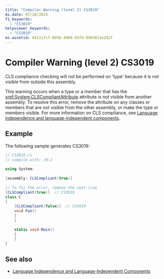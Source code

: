 ```yaml
---
title: "Compiler Warning (level 2) CS3019"
ms.date: 07/20/2015
f1_keywords: 
  - "CS3019"
helpviewer_keywords: 
  - "CS3019"
ms.assetid: b41117cf-8956-4989-93fd-9903812e2d2f
---
```

# Compiler Warning (level 2) CS3019
CLS compliance checking will not be performed on 'type' because it is not visible from outside this assembly.  
  
 This warning occurs when a type or a member that has the <xref:System.CLSCompliantAttribute> attribute is not visible from another assembly. To resolve this error, remove the attribute on any classes or members that are not visible from the other assembly, or make the type or members visible. For more information on CLS compliance, see [Language independence and language-independent components](../../standard/language-independence.md).
  
## Example  
 The following sample generates CS3019:  
  
```csharp  
// CS3019.cs  
// compile with: /W:2  
  
using System;  
  
[assembly: CLSCompliant(true)]  
  
// To fix the error, remove the next line  
[CLSCompliant(true)]  // CS3019  
class C  
{  
    [CLSCompliant(false)]  // CS3019  
    void Foo()  
    {  
    }  
  
    static void Main()  
    {  
    }  
}  
```  
  
## See also

- [Language Independence and Language-Independent Components](../../standard/language-independence-and-language-independent-components.md)
